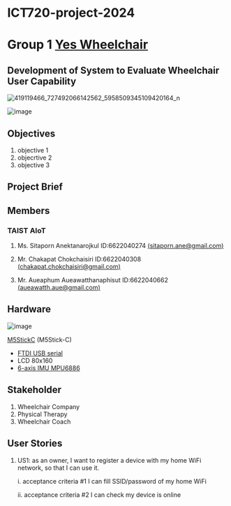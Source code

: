 # ICT720-project-2024
# Group 1 [Yes Wheelchair](https://www.facebook.com/100066453249785/posts/pfbid02DiEnpRqT1H4SUK5FBEpH5kz9rZoqYkPg4KNShhSsfJ4qUXWBaDWnk1JEBK1ZKjNhl)
## Development of System to Evaluate Wheelchair User Capability
![419119466_727492066142562_5958509345109420164_n](https://github.com/Aueaphum2541/Ray-Folk-Pun-Project2024/assets/109651869/e5daaaf6-a96d-479f-8115-b71499980b1d)

![image](https://github.com/Aueaphum2541/Ray-Folk-Pun-Project2024/assets/109651869/5db47476-e9c5-4a91-936e-4eaef0677feb)

## Objectives
1. objective 1
2. objecrtive 2
3. objective 3

## Project Brief

## Members
### TAIST AIoT 
1. Ms. Sitaporn Anektanarojkul ID:6622040274 [(sitaporn.ane@gmail.com)](mailto:sitaporn.ane@gmail.com)

2. Mr. Chakapat Chokchaisiri ID:6622040308 [(chakapat.chokchaisiri@gmail.com)](mailto:chakapat.chokchaisiri@gmail.com)

3. Mr. Aueaphum Aueawatthanaphisut ID:6622040662 [(aueawatth.aue@gmail.com)](mailto:aueawatth.aue@gmail.com)

## Hardware
![image](https://github.com/Aueaphum2541/Ray-Folk-Pun-Project2024/assets/109651869/61ed37ec-3e5c-4cbb-ad19-d9cf908cda47)


[M5StickC](https://docs.m5stack.com/en/core/m5stickc) (M5Stick-C)
- [FTDI USB serial](https://docs.m5stack.com/en/core/m5stickc)
- LCD 80x160
- [6-axis IMU MPU6886](https://m5stack.oss-cn-shenzhen.aliyuncs.com/resource/docs/datasheet/core/MPU-6886-000193%2Bv1.1_GHIC_en.pdf)


## Stakeholder
1. Wheelchair Company
2. Physical Therapy
3. Wheelchair Coach

## User Stories

1. US1: as an owner, I want to register a device with my home WiFi network, so that I can use it.

   
     i. acceptance criteria #1 I can fill SSID/password of my home WiFi


     ii. acceptance criteria #2 I can check my device is online
